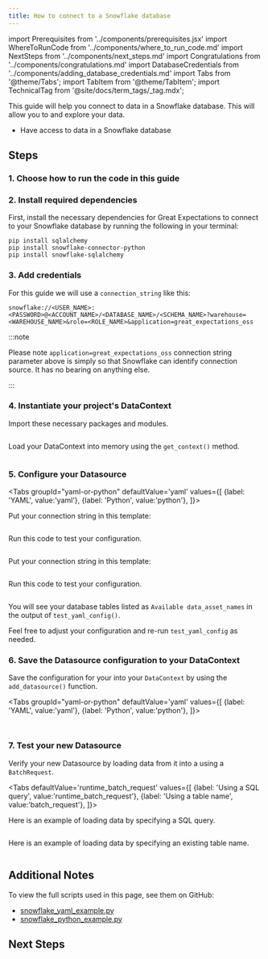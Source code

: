 ```yaml
---
title: How to connect to a Snowflake database
---
```

import Prerequisites from '../components/prerequisites.jsx'
import WhereToRunCode from '../components/where_to_run_code.md'
import NextSteps from '../components/next_steps.md'
import Congratulations from '../components/congratulations.md'
import DatabaseCredentials from '../components/adding_database_credentials.md'
import Tabs from '@theme/Tabs';
import TabItem from '@theme/TabItem';
import TechnicalTag from '@site/docs/term_tags/_tag.mdx';

This guide will help you connect to data in a Snowflake database.
This will allow you to <TechnicalTag tag="validation" text="Validate" /> and explore your data.

<Prerequisites>

- Have access to data in a Snowflake database

</Prerequisites>

## Steps

### 1. Choose how to run the code in this guide

<WhereToRunCode />

### 2. Install required dependencies

First, install the necessary dependencies for Great Expectations to connect to your Snowflake database by running the following in your terminal:

```console
pip install sqlalchemy
pip install snowflake-connector-python
pip install snowflake-sqlalchemy
```

### 3. Add credentials

<DatabaseCredentials />

For this guide we will use a `connection_string` like this:

```
snowflake://<USER_NAME>:<PASSWORD>@<ACCOUNT_NAME>/<DATABASE_NAME>/<SCHEMA_NAME>?warehouse=<WAREHOUSE_NAME>&role=<ROLE_NAME>&application=great_expectations_oss
```   

:::note

Please note `application=great_expectations_oss` connection string parameter above is simply so that Snowflake can identify connection source. It has no bearing on anything else.

:::
### 4. Instantiate your project's DataContext

Import these necessary packages and modules.

```python name="tests/integration/docusaurus/connecting_to_your_data/database/snowflake_yaml_example.py imports"
```

Load your DataContext into memory using the `get_context()` method.

```python name="tests/integration/docusaurus/connecting_to_your_data/database/snowflake_yaml_example.py get_context"
```

### 5. Configure your Datasource

<Tabs
  groupId="yaml-or-python"
  defaultValue='yaml'
  values={[
  {label: 'YAML', value:'yaml'},
  {label: 'Python', value:'python'},
  ]}>

<TabItem value="yaml">

Put your connection string in this template:

```python name="tests/integration/docusaurus/connecting_to_your_data/database/snowflake_yaml_example.py datasource_yaml"
```

Run this code to test your configuration.

```python name="tests/integration/docusaurus/connecting_to_your_data/database/snowflake_yaml_example.py test_yaml_config"
```

</TabItem>

<TabItem value="python">

Put your connection string in this template:

```python name="tests/integration/docusaurus/connecting_to_your_data/database/snowflake_python_example.py datasource_config"
```

Run this code to test your configuration.

```python name="tests/integration/docusaurus/connecting_to_your_data/database/snowflake_python_example.py test_yaml_config"
```

</TabItem>

</Tabs>

You will see your database tables listed as `Available data_asset_names` in the output of `test_yaml_config()`.

Feel free to adjust your configuration and re-run `test_yaml_config` as needed.

### 6. Save the Datasource configuration to your DataContext

Save the configuration for your <TechnicalTag tag="datasource" text="Datasource" /> into your `DataContext` by using the `add_datasource()` function.

<Tabs
  groupId="yaml-or-python"
  defaultValue='yaml'
  values={[
  {label: 'YAML', value:'yaml'},
  {label: 'Python', value:'python'},
  ]}>

<TabItem value="yaml">

```python name="tests/integration/docusaurus/connecting_to_your_data/database/snowflake_yaml_example.py add_datasource"
```

</TabItem>

<TabItem value="python">

```python name="tests/integration/docusaurus/connecting_to_your_data/database/snowflake_python_example.py add_datasource"
```

</TabItem>

</Tabs>

### 7. Test your new Datasource

Verify your new Datasource by loading data from it into a <TechnicalTag tag="validator" text="Validator" /> using a `BatchRequest`.

<Tabs
  defaultValue='runtime_batch_request'
  values={[
  {label: 'Using a SQL query', value:'runtime_batch_request'},
  {label: 'Using a table name', value:'batch_request'},
  ]}>

<TabItem value="runtime_batch_request">

Here is an example of loading data by specifying a SQL query.

```python name="tests/integration/docusaurus/connecting_to_your_data/database/snowflake_yaml_example.py batch_request with query"
```

</TabItem>

<TabItem value="batch_request">

Here is an example of loading data by specifying an existing table name.

```python name="tests/integration/docusaurus/connecting_to_your_data/database/snowflake_python_example.py python batch_request name table"
```

</TabItem>

</Tabs>

<Congratulations />

## Additional Notes

To view the full scripts used in this page, see them on GitHub:

- [snowflake_yaml_example.py](https://github.com/great-expectations/great_expectations/blob/develop/tests/integration/docusaurus/connecting_to_your_data/database/snowflake_yaml_example.py)
- [snowflake_python_example.py](https://github.com/great-expectations/great_expectations/blob/develop/tests/integration/docusaurus/connecting_to_your_data/database/snowflake_python_example.py)

## Next Steps

<NextSteps />
